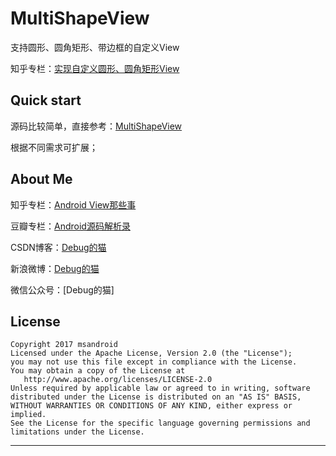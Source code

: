 # MultiShapeView
支持圆形、圆角矩形、带边框的自定义View


知乎专栏：[实现自定义圆形、圆角矩形View](https://zhuanlan.zhihu.com/p/26395042)

## Quick start

源码比较简单，直接参考：[MultiShapeView](https://github.com/msandroid/MultiShapeView/blob/master/app/src/main/java/com/debugcat/multishapeview/widget/MultiShapeView.java)

根据不同需求可扩展；

## About Me

知乎专栏：[Android View那些事](https://zhuanlan.zhihu.com/androidview)

豆瓣专栏：[Android源码解析录](https://read.douban.com/column/5004688/)

CSDN博客：[Debug的猫](http://blog.csdn.net/qwm8777411)

新浪微博：[Debug的猫](http://weibo.com/3237423474/profile?topnav=1&wvr=6)

微信公众号：[Debug的猫]




## License

```
Copyright 2017 msandroid
Licensed under the Apache License, Version 2.0 (the "License");
you may not use this file except in compliance with the License.
You may obtain a copy of the License at
   http://www.apache.org/licenses/LICENSE-2.0
Unless required by applicable law or agreed to in writing, software
distributed under the License is distributed on an "AS IS" BASIS,
WITHOUT WARRANTIES OR CONDITIONS OF ANY KIND, either express or implied.
See the License for the specific language governing permissions and
limitations under the License.
```

---
